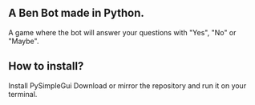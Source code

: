 ## A Ben Bot made in Python.
A game where the bot will answer your questions with "Yes", "No" or "Maybe".

## How to install?
Install PySimpleGui
Download or mirror the repository and run it on your terminal.

